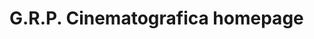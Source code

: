 <!-- TODO: Update with your values. -->
# G.R.P. Cinematografica homepage


 <!-- TODO: Update repo links and change license type if not MIT. -->


<!-- TODO: You can delete the About and Create a Docsify site sections if you create a new project from this template -->
